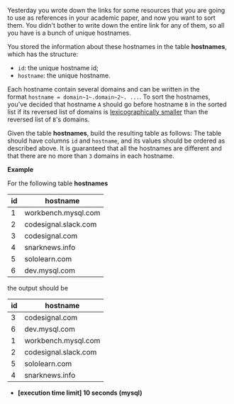 Yesterday you wrote down the links for some resources that you are going to use as references in your academic paper, and now you want to sort them. You didn't bother to write down the entire link for any of them, so all you have is a bunch of unique hostnames.

You stored the information about these hostnames in the table **hostnames**, which has the structure:

-   `id`: the unique hostname id;
-   `hostname`: the unique hostname.

Each hostname contain several domains and can be written in the format `hostname = domain~1~.domain~2~. ...`. To sort the hostnames, you've decided that hostname `A` should go before hostname `B` in the sorted list if its reversed list of domains is [lexicographically smaller](keyword://lexicographical-order-for-arrays) than the reversed list of `B`'s domains.

Given the table **hostnames**, build the resulting table as follows: The table should have columns `id` and `hostname`, and its values should be ordered as described above. It is guaranteed that all the hostnames are different and that there are no more than `3` domains in each hostname.

**Example**

For the following table **hostnames**

| id | hostname |
---|---
| 1 | workbench.mysql.com |
| 2 | codesignal.slack.com |
| 3 | codesignal.com |
| 4 | snarknews.info |
| 5 | sololearn.com |
| 6 | dev.mysql.com |

the output should be

| id | hostname |
---|---
| 3 | codesignal.com |
| 6 | dev.mysql.com |
| 1 | workbench.mysql.com |
| 2 | codesignal.slack.com |
| 5 | sololearn.com |
| 4 | snarknews.info |

-   **[execution time limit] 10 seconds (mysql)**